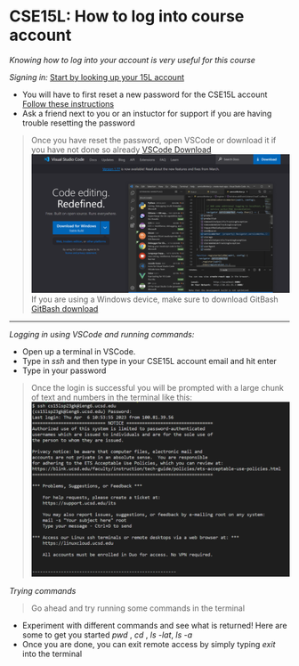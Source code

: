# CSE15L: How to log into course account
*Knowing how to log into your account is very useful for this course*

*Signing in:*
[Start by looking up your 15L account](https://sdacs.ucsd.edu/~icc/index.php)
* You will have to first reset a new password for the CSE15L account
[Follow these instructions](https://drive.google.com/file/d/17IDZn8Qq7Q0RkYMxdiIR0o6HJ3B5YqSW/view)
* Ask a friend next to you or an instuctor for support if you are having trouble resetting the password

>Once you have reset the password, open VSCode or download it if you have not done so already
[VSCode Download](https://code.visualstudio.com/)
![Image](VSCodeSS.png)
>If you are using a Windows device, make sure to download GitBash
>[GitBash download](https://git-scm.com/download/win)
---
*Logging in using VSCode and running commands:*
* Open up a terminal in VSCode. 
* Type in *ssh* and then type in your CSE15L account email and hit enter
* Type in your password
>Once the login is successful you will be prompted with a large chunk of text and numbers in the terminal like this: 
![Image](RemoteLoginSS.png)

*Trying commands*
> Go ahead and try running some commands in the terminal
* Experiment with different commands and see what is returned! Here are some to get you started *pwd* , *cd* , *ls -lat*, *ls -a*
* Once you are done, you can exit remote access by simply typing *exit* into the terminal 
